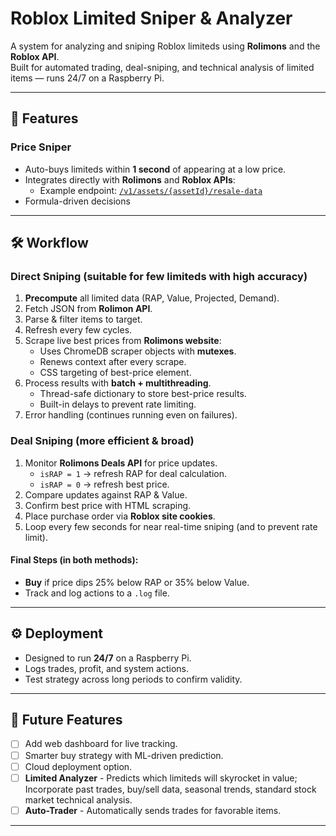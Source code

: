# Roblox Limited Sniper & Analyzer

A system for analyzing and sniping Roblox limiteds using **Rolimons** and the **Roblox API**.  
Built for automated trading, deal-sniping, and technical analysis of limited items — runs 24/7 on a Raspberry Pi.  

---

## 📌 Features

### Price Sniper
- Auto-buys limiteds within **1 second** of appearing at a low price.  
- Integrates directly with **Rolimons** and **Roblox APIs**:  
  - Example endpoint: [`/v1/assets/{assetId}/resale-data`](https://economy.roblox.com/v1/assets/16652251/resale-data)
- Formula-driven decisions

---

## 🛠 Workflow

### Direct Sniping (suitable for few limiteds with high accuracy)
1. **Precompute** all limited data (RAP, Value, Projected, Demand).  
2. Fetch JSON from **Rolimon API**.  
3. Parse & filter items to target.  
4. Refresh every few cycles.  
5. Scrape live best prices from **Rolimons website**:  
   - Uses ChromeDB scraper objects with **mutexes**.  
   - Renews context after every scrape.  
   - CSS targeting of best-price element.  
6. Process results with **batch + multithreading**.  
   - Thread-safe dictionary to store best-price results.  
   - Built-in delays to prevent rate limiting.  
7. Error handling (continues running even on failures).  

### Deal Sniping (more efficient & broad)
1. Monitor **Rolimons Deals API** for price updates.  
   - `isRAP = 1` → refresh RAP for deal calculation.  
   - `isRAP = 0` → refresh best price.  
2. Compare updates against RAP & Value.  
3. Confirm best price with HTML scraping.  
4. Place purchase order via **Roblox site cookies**.  
5. Loop every few seconds for near real-time sniping (and to prevent rate limit).

#### Final Steps (in both methods):
 +  **Buy** if price dips 25% below RAP or 35% below Value.
 +  Track and log actions to a `.log` file.  

---

## ⚙️ Deployment

- Designed to run **24/7** on a Raspberry Pi.  
- Logs trades, profit, and system actions.
- Test strategy across long periods to confirm validity.  

---

## 🚧 Future Features
- [ ] Add web dashboard for live tracking.  
- [ ] Smarter buy strategy with ML-driven prediction.  
- [ ] Cloud deployment option.
- [ ] **Limited Analyzer** - Predicts which limiteds will skyrocket in value; Incorporate past trades, buy/sell data, seasonal trends, standard stock market technical analysis.
- [ ] **Auto-Trader** - Automatically sends trades for favorable items.

---

##
